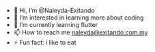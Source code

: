- 👋 Hi, I’m @Naleyda-Exitando
- 👀 I’m interested in learning more about coding
- 🌱 I’m currently learning flutter
- 📫 How to reach me naleyda@exitando.com.my
- ⚡ Fun fact: i like to eat

<!---
Naleyda-Exitando/Naleyda-Exitando is a ✨ special ✨ repository because its `README.md` (this file) appears on your GitHub profile.
You can click the Preview link to take a look at your changes.
--->
